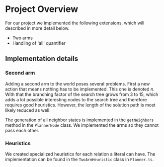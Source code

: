 Project Overview
================

For our project we implemented the following extensions, which will described in more detail below.
* Two arms
* Handling of 'all' quantifier


## Implementation details

### Second arm

Adding a second arm to the world poses several problems. First a new action that means nothing has to be implemented. This one is denoted *n*. With that the branching factor of the search tree grows from 3 to 15, which adds a lot possible interesting nodes to the search tree and therefore requires good heuristics. However, the length of the solution path is most likely reduced as well.

The generation of all neighbor states is implemented in the `getNeighbors` method in the `PlannerNode` class.
We implemented the arms so they cannot pass each other.


### Heuristics

We created specialized heuristics for each relation a literal can have. The implementation can be found in the `TwoArmHeuristic` class in `Planner.ts`.
